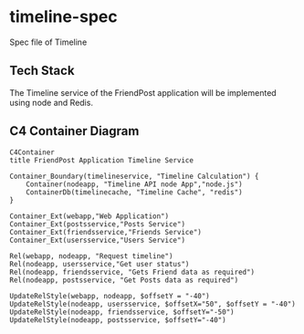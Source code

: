 # timeline-spec
Spec file of Timeline

## Tech Stack

The Timeline service of the FriendPost application will be implemented using node and Redis.

## C4 Container Diagram

```mermaid
C4Container
title FriendPost Application Timeline Service

Container_Boundary(timelineservice, "Timeline Calculation") {
    Container(nodeapp, "Timeline API node App","node.js")
    ContainerDb(timelinecache, "Timeline Cache", "redis")
}

Container_Ext(webapp,"Web Application")
Container_Ext(postsservice,"Posts Service")
Container_Ext(friendsservice,"Friends Service")
Container_Ext(usersservice,"Users Service")

Rel(webapp, nodeapp, "Request timeline")
Rel(nodeapp, usersservice,"Get user status")
Rel(nodeapp, friendsservice, "Gets Friend data as required")
Rel(nodeapp, postsservice, "Get Posts data as required")

UpdateRelStyle(webapp, nodeapp, $offsetY = "-40")
UpdateRelStyle(nodeapp, usersservice, $offsetX="50", $offsetY = "-40")
UpdateRelStyle(nodeapp, friendsservice, $offsetY="-50")
UpdateRelStyle(nodeapp, postsservice, $offsetY="-40")
```
